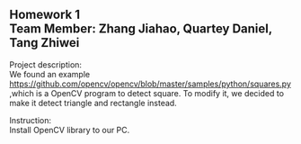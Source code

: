 Homework 1 <br>
Team Member: Zhang Jiahao, Quartey Daniel, Tang Zhiwei
--------

Project description:<br>We found an example https://github.com/opencv/opencv/blob/master/samples/python/squares.py
,which is a OpenCV program to detect square. To modify it, we decided to make it detect triangle and rectangle instead.


Instruction:<br> Install OpenCV library to our PC.
